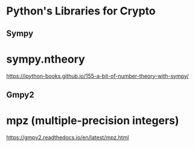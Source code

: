 # Python's Libraries for Crypto

## Sympy
# sympy.ntheory
https://ipython-books.github.io/155-a-bit-of-number-theory-with-sympy/

## Gmpy2
# mpz (multiple-precision integers)
https://gmpy2.readthedocs.io/en/latest/mpz.html
